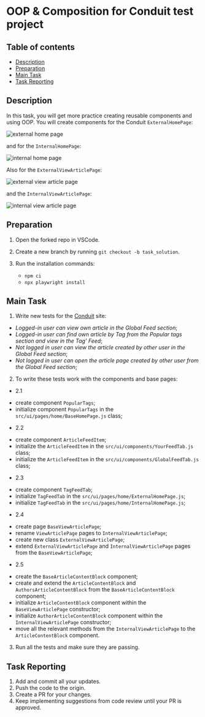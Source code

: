 # OOP & Composition for Conduit test project

## Table of contents

- [Description](#description)
- [Preparation](#preparation)
- [Main Task](#main-task)
- [Task Reporting](#task-reporting)

## Description


In this task, you will get more practice creating reusable components and using OOP. 
You will create components for the Conduit `ExternalHomePage`:

![external home page](https://github.com/mate-academy/qa_pw_oop_composition_conduit/blob/main/ExternalHome.png) 

and for the `InternalHomePage`:

![internal home page](https://github.com/mate-academy/qa_pw_oop_composition_conduit/blob/main/InternalHome.png) 

Also for the `ExternalViewArticlePage`:

![external view article page](https://github.com/mate-academy/qa_pw_oop_composition_conduit/blob/main/ExternalViewArticlePage.png) 

and the `InternalViewArticlePage`:

![internal view article page](https://github.com/mate-academy/qa_pw_oop_composition_conduit/blob/main/InternalViewArticlePage.png) 


## Preparation

1. Open the forked repo in VSCode.
2. Create a new branch by running `git checkout -b task_solution`.
3. Run the installation commands:

    - `npm ci`
    - `npx playwright install`


## Main Task

1. Write new tests for the [Conduit](https://conduit.mate.academy/) site: 
- *Logged-in user can view own article in the Global Feed section*;
- *Logged-in user can find own article by Tag from the Popular tags section and view in the Tag' Feed*;
- *Not logged in user can view the article created by other user in the Global Feed section*;
- *Not logged in user can open the article page created by other user from the Global Feed section*;

2. To write these tests work with the components and base pages:
* 2.1 
- create component `PopularTags`;
- initialize component  `PopularTags` in the `src/ui/pages/home/BaseHomePage.js` class;
* 2.2 
- create component `ArticleFeedItem`;
- initialize the `ArticleFeedItem` in the `src/ui/components/YourFeedTab.js` class;
- initialize the `ArticleFeedItem` in the `src/ui/components/GlobalFeedTab.js` class;
* 2.3
- create component `TagFeedTab`;
- initialize `TagFeedTab` in the `src/ui/pages/home/ExternalHomePage.js`;
- initialize `TagFeedTab` in the `src/ui/pages/home/InternalHomePage.js`;
* 2.4
- create page `BaseViewArticlePage`;
- rename `ViewArticlePage` pages to `InternalViewArticlePage`;
- create new class `ExternalViewArticlePage`;
- extend `ExternalViewArticlePage` and `InternalViewArticlePage` pages from the `BaseViewArticlePage`;
* 2.5
- create the `BaseArticleContentBlock` component;
- create and extend the `ArticleContentBlock` and `AuthorsArticleContentBlock` from the `BaseArticleContentBlock` component;  
- initialize `ArticleContentBlock` component within the `BaseViewArticlePage` constructor;
- initialize `AuthorArticleContentBlock` component within the `InternalViewArticlePage` constructor;
- move all the relevant methods from the `InternalViewArticlePage` to the `ArticleContentBlock` component. 
3. Run all the tests and make sure they are passing.

## Task Reporting

1. Add and commit all your updates.
2. Push the code to the origin.
3. Create a PR for your changes.
4. Keep implementing suggestions from code review until your PR is approved.
